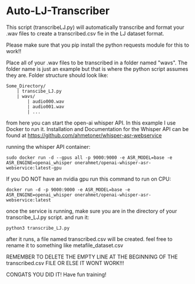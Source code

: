 # Auto-LJ-Transcriber
This script (transcribeLJ.py) will automatically transcribe and format your .wav files to create a transcribed.csv fie in the LJ dataset format.

Please make sure that you pip install the python requests module for this to work!!

Place all of your .wav files to be transcribed in a folder named "wavs". The folder name is just an example but that
is where the python script assumes they are. Folder structure should look like:

    Some_Directory/
        | transcibe_LJ.py  
        | wavs/
            | audio000.wav
            | audio001.wav
            | ...
        

from here you can start the open-ai whisper API.
In this example I use Docker to run it. Installation and Documentation for the Whisper API can be found at
https://github.com/ahmetoner/whisper-asr-webservice

running the whisper API container:

    sudo docker run -d --gpus all -p 9000:9000 -e ASR_MODEL=base -e ASR_ENGINE=openai_whisper onerahmet/openai-whisper-asr-webservice:latest-gpu

If you DO NOT have an nvidia gpu run this command to run on CPU:

    docker run -d -p 9000:9000 -e ASR_MODEL=base -e ASR_ENGINE=openai_whisper onerahmet/openai-whisper-asr-webservice:latest

once the service is running, make sure you are in the directory of your transcribe_LJ.py script. and run it:

    python3 transcribe_LJ.py

after it runs, a file named transcribed.csv will be created. feel free to rename it to something like metafile_dataset.csv

REMEMBER TO DELETE THE EMPTY LINE AT THE BEGINNING OF THE transcribed.csv FILE OR ELSE IT WONT WORK!!!

CONGATS YOU DID IT! Have fun training!
